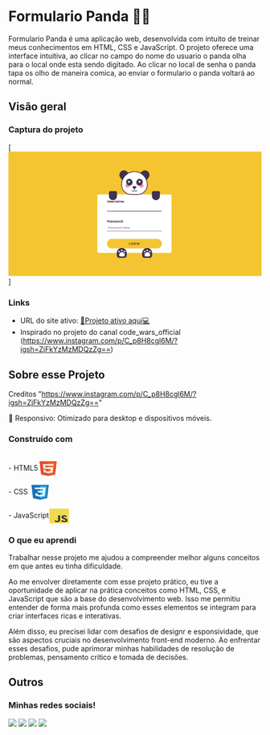 # Formulario Panda 🐼🎍

Formulario Panda é uma aplicação web, desenvolvida com intuito de treinar meus conhecimentos em HTML, CSS e JavaScript.
O projeto oferece uma interface intuitiva, ao clicar no campo do nome do usuario o panda olha para o local onde esta sendo digitado.
Ao clicar no local de senha o panda tapa os olho de maneira comica, ao enviar o formulario o panda voltará ao normal.
## Visão geral

### Captura do projeto

[<img src="./src/img/formularioPanda.gif" alt="gif da dela inicial do projeto 'Formulario Panda'">]

### Links

- URL do site ativo: [🛜Projeto ativo aqui💻](https://tales-santos7.github.io/formularioPanda/)
- Inspirado no projeto do canal code_wars_official (https://www.instagram.com/p/C_p8H8cgl6M/?igsh=ZjFkYzMzMDQzZg==)

## Sobre esse Projeto 

Creditos "https://www.instagram.com/p/C_p8H8cgl6M/?igsh=ZjFkYzMzMDQzZg=="

📱 Responsivo: Otimizado para desktop e dispositivos móveis. 

### Construído com

<div style="display: inline_block"><br>
- HTML5<img align="center" alt="HTML" height="30" width="40" src="https://raw.githubusercontent.com/devicons/devicon/master/icons/html5/html5-original.svg"><br><br>
  - CSS <img align="center" alt="CSS" height="30" width="40" src="https://raw.githubusercontent.com/devicons/devicon/master/icons/css3/css3-original.svg"><br><br>
- JavaScript<img align="center" alt="JavaScript" height="30" width="40" src="https://raw.githubusercontent.com/devicons/devicon/master/icons/javascript/javascript-original.svg">
</div>

### O que eu aprendi

Trabalhar nesse projeto me ajudou a compreender melhor alguns conceitos em que antes eu tinha dificuldade. 

Ao me envolver diretamente com esse projeto prático, eu tive a oportunidade de aplicar na prática conceitos como HTML, CSS, e JavaScript que são a base do desenvolvimento web. Isso me permitiu entender de forma mais profunda como esses elementos se integram para criar interfaces ricas e interativas.

Além disso, eu precisei lidar com desafios de designr e esponsividade, que são aspectos cruciais no desenvolvimento front-end moderno. Ao enfrentar esses desafios, pude aprimorar minhas habilidades de resolução de problemas, pensamento crítico e tomada de decisões.

## Outros

### Minhas redes sociais!

<div> 
   <a href="https://instagram.com/tales.s7" target="_blank"><img src="https://img.shields.io/badge/-Instagram-%23E4405F?style=for-the-badge&logo=instagram&logoColor=white" target="_blank"></a>
  <a href="https://www.linkedin.com/in/tales-santos7" target="_blank"><img src="https://img.shields.io/badge/-LinkedIn-%230077B5?style=for-the-badge&logo=linkedin&logoColor=white" target="_blank"></a>
   <a href = "mailto:tales.js07@gmail.com"><img src="https://img.shields.io/badge/-Gmail-%23333?style=for-the-badge&logo=gmail&logoColor=white" target="_blank"></a>
   <a href="https://talessantos-mu.vercel.app/" target="_blank"><img src="https://img.shields.io/badge/-Portf%C3%B3lio-Ffa500?style=for-the-badge&logo=portfolio&logoColor=white" target="_blank"></a>
</div>
